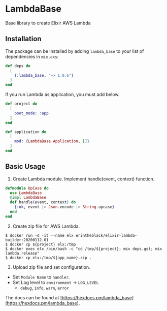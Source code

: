 # LambdaBase

Base library to create Elixir AWS Lambda

## Installation

The package can be installed by adding `lambda_base` to your list of dependencies in `mix.exs`:

```elixir
def deps do
  [
    {:lambda_base, "~> 1.0.6"}
  ]
end
```

If you run Lambda as application, you must add below.

```elixir
def project do
  [
    boot_mode: :app
  ]
end

def application do
  [
    mod: {LambdaBase.Application, []}
  ]
end
```

## Basic Usage

1. Create Lambda module. Implement handle(event, context) function.

```elixir
defmodule UpCase do
  use LambdaBase
  @impl LambdaBase
  def handle(event, context) do
    {:ok, event |> Json.encode |> String.upcase}
  end
end
```

2. Create zip file for AWS Lambda.

```
$ docker run -d -it --name elx erintheblack/elixir-lambda-builder:20200112.01
$ docker cp ${project} elx:/tmp
$ docker exec elx /bin/bash -c "cd /tmp/${project}; mix deps.get; mix lambda.release"
$ docker cp elx:/tmp/${app_name}.zip .
```

3. Upload zip file and set configuration.
- Set `Module Name` to `handler`.
- Set Log level to `environment` -> `LOG_LEVEL`
  - `debug`, `info`, `warn`, `error`

The docs can be found at [https://hexdocs.pm/lambda_base](https://hexdocs.pm/lambda_base).


